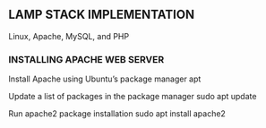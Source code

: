 ## LAMP STACK IMPLEMENTATION
Linux, Apache, MySQL, and PHP

### INSTALLING APACHE WEB SERVER

Install Apache using Ubuntu’s package manager
apt

Update a list of packages in the package manager
sudo apt update

Run apache2 package installation
sudo apt install apache2
